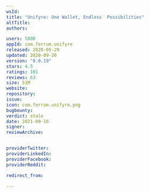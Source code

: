 ```yaml
---
wsId: 
title: "Unifyre: One Wallet, Endless  Possibilities"
altTitle: 
authors:

users: 5000
appId: com.ferrum.unifyre
released: 2020-05-29
updated: 2020-09-20
version: "0.0.19"
stars: 4.5
ratings: 101
reviews: 63
size: 51M
website: 
repository: 
issue: 
icon: com.ferrum.unifyre.png
bugbounty: 
verdict: stale
date: 2021-09-16
signer: 
reviewArchive:


providerTwitter: 
providerLinkedIn: 
providerFacebook: 
providerReddit: 

redirect_from:

---
```



